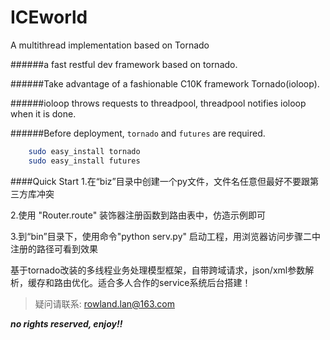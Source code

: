 ICEworld
=========
A multithread implementation based on Tornado

######a fast restful dev framework based on tornado.

######Take advantage of a fashionable C10K framework Tornado(ioloop).

######ioloop throws requests to threadpool, threadpool notifies ioloop when it is done.

######Before deployment, `tornado` and `futures` are required.
```bash
    sudo easy_install tornado
    sudo easy_install futures
```
####Quick Start
1.在“biz”目录中创建一个py文件，文件名任意但最好不要跟第三方库冲突

2.使用 "Router.route" 装饰器注册函数到路由表中，仿造示例即可

3.到“bin”目录下，使用命令"python serv.py" 启动工程，用浏览器访问步骤二中注册的路径可看到效果


基于tornado改装的多线程业务处理模型框架，自带跨域请求，json/xml参数解析，缓存和路由优化。适合多人合作的service系统后台搭建！
>疑问请联系:
<rowland.lan@163.com>

***no rights reserved, enjoy!!***
